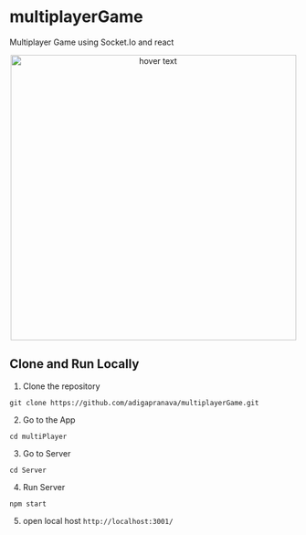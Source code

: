 # multiplayerGame
Multiplayer Game using Socket.Io and react
<p align="center">
  <img src="https://github.com/adigapranava/multiplayerGame/blob/master/Images/MyGame.gif?raw=true" width="500" title="hover text">
</p>

## Clone and Run Locally
1) Clone the repository
  ```
  git clone https://github.com/adigapranava/multiplayerGame.git
  ```
2) Go to the App
  ```
  cd multiPlayer
  ```
3) Go to Server
  ```
  cd Server
  ```
4) Run Server
  ```
  npm start
  ```
5) open local host `http://localhost:3001/`
